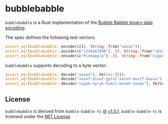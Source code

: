 # bubblebabble

`bubblebabble` is a Rust implementation of the
[Bubble Babble binary data encoding](https://github.com/artichoke/bubblebabble/blob/master/spec/Bubble_Babble_Encoding.txt).

The spec defines the following test vectors:

```rust
assert_eq!(bubblebabble::encode(&[]), String::from("xexax"));
assert_eq!(bubblebabble::encode(&b"1234567890"[..]), String::from("xesef-disof-gytuf-katof-movif-baxux"));
assert_eq!(bubblebabble::encode(&b"Pineapple"[..]), String::from("xigak-nyryk-humil-bosek-sonax"));
```

`bubblebabble` supports decoding to a byte vector:

```rust
assert_eq!(bubblebabble::decode("xexax"), Ok(vec![]));
assert_eq!(bubblebabble::decode("xesef-disof-gytuf-katof-movif-baxux"), Ok(Vec::from(&b"1234567890"[..])));
assert_eq!(bubblebabble::decode("xigak-nyryk-humil-bosek-sonax"), Ok(Vec::from(&b"Pineapple"[..])));
```

## License

`bubblebabble` is derived from `bubble-babble-ts` @
[v1.0.1](https://github.com/JonathanWilbur/bubble-babble-ts/tree/v1.0.1).
`bubble-babble-ts` is licensed under the
[MIT License](https://github.com/JonathanWilbur/bubble-babble-ts/blob/v1.0.1/LICENSE.txt).
